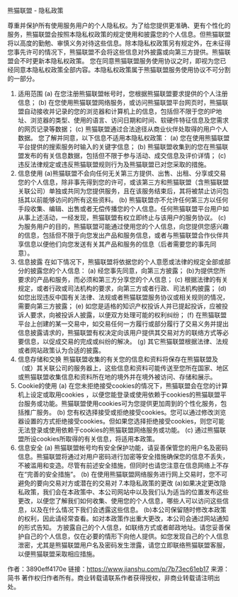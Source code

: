 熊猫联盟 - 隐私政策

尊重并保护所有使用服务用户的个人隐私权。为了给您提供更准确、更有个性化的服务，熊猫联盟会按照本隐私权政策的规定使用和披露您的个人信息。但熊猫联盟将以高度的勤勉、审慎义务对待这些信息。除本隐私权政策另有规定外，在未征得您事先许可的情况下，熊猫联盟不会将这些信息对外披露或向第三方提供。熊猫联盟会不时更新本隐私权政策。 您在同意熊猫联盟服务使用协议之时，即视为您已经同意本隐私权政策全部内容。本隐私权政策属于熊猫联盟服务使用协议不可分割的一部分。
1. 适用范围
(a) 在您注册熊猫联盟帐号时，您根据熊猫联盟要求提供的个人注册信息；
(b) 在您使用熊猫联盟网络服务，或访问熊猫联盟平台网页时，熊猫联盟自动接收并记录的您的浏览器和计算机上的信息，包括但不限于您的IP地址、浏览器的类型、使用的语言、访问日期和时间、软硬件特征信息及您需求的网页记录等数据；
(c) 熊猫联盟通过合法途径从商业伙伴处取得的用户个人数据。
您了解并同意，以下信息不适用本隐私权政策：
(a) 您在使用熊猫联盟平台提供的搜索服务时输入的关键字信息；
(b) 熊猫联盟收集到的您在熊猫联盟发布的有关信息数据，包括但不限于参与活动、成交信息及评价详情；
(c) 违反法律规定或违反熊猫联盟规则行为及熊猫联盟已对您采取的措施。
2. 信息使用
(a)熊猫联盟不会向任何无关第三方提供、出售、出租、分享或交易您的个人信息，除非事先得到您的许可，或该第三方和熊猫联盟（含熊猫联盟关联公司）单独或共同为您提供服务，且在该服务结束后，其将被禁止访问包括其以前能够访问的所有这些资料。
(b) 熊猫联盟亦不允许任何第三方以任何手段收集、编辑、出售或者无偿传播您的个人信息。任何熊猫联盟平台用户如从事上述活动，一经发现，熊猫联盟有权立即终止与该用户的服务协议。
(c) 为服务用户的目的，熊猫联盟可能通过使用您的个人信息，向您提供您感兴趣的信息，包括但不限于向您发出产品和服务信息，或者与熊猫联盟合作伙伴共享信息以便他们向您发送有关其产品和服务的信息（后者需要您的事先同意）。
3. 信息披露
在如下情况下，熊猫联盟将依据您的个人意愿或法律的规定全部或部分的披露您的个人信息：
(a) 经您事先同意，向第三方披露；
(b)为提供您所要求的产品和服务，而必须和第三方分享您的个人信息；
(c) 根据法律的有关规定，或者行政或司法机构的要求，向第三方或者行政、司法机构披露；
(d) 如您出现违反中国有关法律、法规或者熊猫联盟服务协议或相关规则的情况，需要向第三方披露；
(e) 如您是适格的知识产权投诉人并已提起投诉，应被投诉人要求，向被投诉人披露，以便双方处理可能的权利纠纷；
(f) 在熊猫联盟平台上创建的某一交易中，如交易任何一方履行或部分履行了交易义务并提出信息披露请求的，熊猫联盟有权决定向该用户提供其交易对方的联络方式等必要信息，以促成交易的完成或纠纷的解决。
(g) 其它熊猫联盟根据法律、法规或者网站政策认为合适的披露。
4. 信息存储和交换
熊猫联盟收集的有关您的信息和资料将保存在熊猫联盟及（或）其关联公司的服务器上，这些信息和资料可能传送至您所在国家、地区或熊猫联盟收集信息和资料所在地的境外并在境外被访问、存储和展示。
5. Cookie的使用
(a) 在您未拒绝接受cookies的情况下，熊猫联盟会在您的计算机上设定或取用cookies ，以便您能登录或使用依赖于cookies的熊猫联盟平台服务或功能。熊猫联盟使用cookies可为您提供更加周到的个性化服务，包括推广服务。
(b) 您有权选择接受或拒绝接受cookies。您可以通过修改浏览器设置的方式拒绝接受cookies。但如果您选择拒绝接受cookies，则您可能无法登录或使用依赖于cookies的熊猫联盟网络服务或功能。
(c) 通过熊猫联盟所设cookies所取得的有关信息，将适用本政策。
6. 信息安全
(a) 熊猫联盟帐号均有安全保护功能，请妥善保管您的用户名及密码信息。熊猫联盟将通过对用户密码进行加密等安全措施确保您的信息不丢失，不被滥用和变造。尽管有前述安全措施，但同时也请您注意在信息网络上不存在“完善的安全措施”。
(b) 在使用熊猫联盟网络服务进行网上交易时，您不可避免的要向交易对方或潜在的交易对
7.本隐私政策的更改
(a)如果决定更改隐私政策，我们会在本政策中、本公司网站中以及我们认为适当的位置发布这些更改，以便您了解我们如何收集、使用您的个人信息，哪些人可以访问这些信息，以及在什么情况下我们会透露这些信息。
(b)本公司保留随时修改本政策的权利，因此请经常查看。如对本政策作出重大更改，本公司会通过网站通知的形式告知。
方披露自己的个人信息，如联络方式或者邮政地址。请您妥善保护自己的个人信息，仅在必要的情形下向他人提供。如您发现自己的个人信息泄密，尤其是熊猫联盟用户名及密码发生泄露，请您立即联络熊猫联盟客服，以便熊猫联盟采取相应措施。


作者：3890eff4170e
链接：https://www.jianshu.com/p/7b73ec61eb17
来源：简书
著作权归作者所有。商业转载请联系作者获得授权，非商业转载请注明出处。
